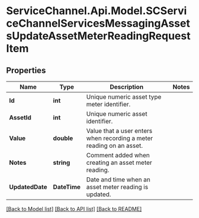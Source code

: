 # ServiceChannel.Api.Model.SCServiceChannelServicesMessagingAssetsUpdateAssetMeterReadingRequestItem

## Properties

Name | Type | Description | Notes
------------ | ------------- | ------------- | -------------
**Id** | **int** | Unique numeric asset type meter identifier. | 
**AssetId** | **int** | Unique numeric asset identifier. | 
**Value** | **double** | Value that a user enters when recording a meter reading on an asset. | 
**Notes** | **string** | Comment added when creating an asset meter reading. | 
**UpdatedDate** | **DateTime** | Date and time when an asset meter reading is updated. | 

[[Back to Model list]](../README.md#documentation-for-models) [[Back to API list]](../README.md#documentation-for-api-endpoints) [[Back to README]](../README.md)

